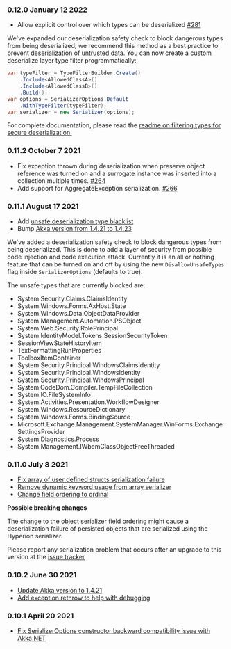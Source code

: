 ### 0.12.0 January 12 2022 ####

* Allow explicit control over which types can be deserialized [#281](https://github.com/akkadotnet/Hyperion/pull/281)

We've expanded our deserialization safety check to block dangerous types from being deserialized; we recommend this method as a best practice to prevent [deserialization of untrusted data](https://cwe.mitre.org/data/definitions/502.html). You can now create a custom deserialize layer type filter programmatically: 

```c#
var typeFilter = TypeFilterBuilder.Create()
    .Include<AllowedClassA>()
    .Include<AllowedClassB>()
    .Build();
var options = SerializerOptions.Default
    .WithTypeFilter(typeFilter);
var serializer = new Serializer(options);
```

For complete documentation, please read the [readme on filtering types for secure deserialization.](https://github.com/akkadotnet/Hyperion#whitelisting-types-on-deserialization)

### 0.11.2 October 7 2021 ####
* Fix exception thrown during deserialization when preserve object reference was turned on 
  and a surrogate instance was inserted into a collection multiple times. [#264](https://github.com/akkadotnet/Hyperion/pull/264)
* Add support for AggregateException serialization. [#266](https://github.com/akkadotnet/Hyperion/pull/266)

### 0.11.1 August 17 2021 ####
* Add [unsafe deserialization type blacklist](https://github.com/akkadotnet/Hyperion/pull/242)
* Bump [Akka version from 1.4.21 to 1.4.23](https://github.com/akkadotnet/Hyperion/pull/246)

We've added a deserialization safety check to block dangerous types from being deserialized. 
This is done to add a layer of security from possible code injection and code execution attack.
Currently it is an all or nothing feature that can be turned on and off by using the new `DisallowUnsafeTypes` flag inside `SerializerOptions` (defaults to true).

The unsafe types that are currently blocked are:
- System.Security.Claims.ClaimsIdentity
- System.Windows.Forms.AxHost.State
- System.Windows.Data.ObjectDataProvider
- System.Management.Automation.PSObject
- System.Web.Security.RolePrincipal
- System.IdentityModel.Tokens.SessionSecurityToken
- SessionViewStateHistoryItem
- TextFormattingRunProperties
- ToolboxItemContainer
- System.Security.Principal.WindowsClaimsIdentity
- System.Security.Principal.WindowsIdentity
- System.Security.Principal.WindowsPrincipal
- System.CodeDom.Compiler.TempFileCollection
- System.IO.FileSystemInfo
- System.Activities.Presentation.WorkflowDesigner
- System.Windows.ResourceDictionary
- System.Windows.Forms.BindingSource
- Microsoft.Exchange.Management.SystemManager.WinForms.ExchangeSettingsProvider
- System.Diagnostics.Process
- System.Management.IWbemClassObjectFreeThreaded

### 0.11.0 July 8 2021 ####
* [Fix array of user defined structs serialization failure](https://github.com/akkadotnet/Hyperion/pull/235)
* [Remove dynamic keyword usage from array serializer](https://github.com/akkadotnet/Hyperion/pull/139)
* [Change field ordering to ordinal](https://github.com/akkadotnet/Hyperion/pull/236)

**Possible breaking changes**

The change to the object serializer field ordering might cause a deserialization failure of persisted objects
that are serialized using the Hyperion serializer.

Please report any serialization problem that occurs after an upgrade to this version at the
[issue tracker](https://github.com/akkadotnet/Hyperion/issues)

### 0.10.2 June 30 2021 ####
* [Update Akka version to 1.4.21](https://github.com/akkadotnet/akka.net/releases/tag/1.4.21)
* [Add exception rethrow to help with debugging](https://github.com/akkadotnet/Hyperion/pull/229)

### 0.10.1 April 20 2021 ####
* [Fix SerializerOptions constructor backward compatibility issue with Akka.NET](https://github.com/akkadotnet/Hyperion/pull/214)
